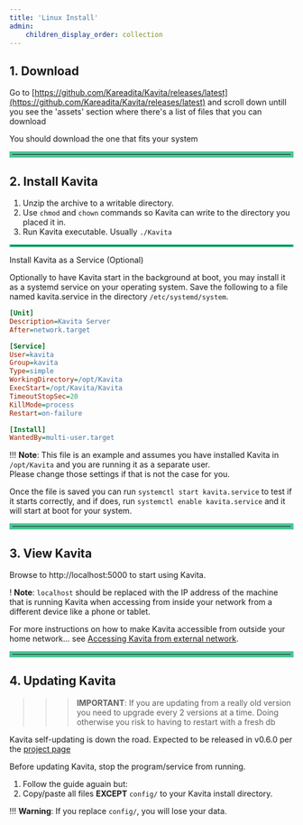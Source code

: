 ```yaml
---
title: 'Linux Install'
admin:
    children_display_order: collection
---
```


## 1. Download

Go to [https://github.com/Kareadita/Kavita/releases/latest](https://github.com/Kareadita/Kavita/releases/latest) and scroll down untill you see the 'assets' section
where there's a list of files that you can download

You should download the one that fits your system

<hr style="border:5px solid #4ac694">

## 2. Install Kavita

1. Unzip the archive to a writable directory.
2. Use `chmod` and `chown` commands so Kavita can write to the directory you placed it in.
3. Run Kavita executable. Usually `./Kavita`

<hr style="border:2px solid #4ac694"

### Install Kavita as a Service (Optional)

Optionally to have Kavita start in the background at boot, you may install it as a systemd service on your operating system. Save the following to a file named kavita.service in the directory `/etc/systemd/system`.

```ini
[Unit]
Description=Kavita Server
After=network.target

[Service]
User=kavita
Group=kavita
Type=simple
WorkingDirectory=/opt/Kavita
ExecStart=/opt/Kavita/Kavita
TimeoutStopSec=20
KillMode=process
Restart=on-failure

[Install]
WantedBy=multi-user.target
```

!!! **Note**: This file is an example and assumes you have installed Kavita in `/opt/Kavita` and you are running it as a separate user.
<br/>Please change those settings if that is not the case for you.

Once the file is saved you can run `systemctl start kavita.service` to test if it starts correctly, and if does, run `systemctl enable kavita.service` and it will start at boot for your system.

<hr style="border:5px solid #4ac694">

## 3. View Kavita

Browse to http://localhost:5000 to start using Kavita.

! **Note**: `localhost` should be replaced with the IP address of the machine that is running Kavita when accessing from inside your network from a different device like a phone or tablet.

For more instructions on how to make Kavita accessible from outside your home network... see [Accessing Kavita from external network](../10.access-kavita-from-network/default.en.md).

<hr style="border:5px solid #4ac694">

## 4. Updating Kavita

>>>**IMPORTANT**: If you are updating from a really old version you need to upgrade every 2 versions at a time. Doing otherwise you risk to having to restart with a fresh db

Kavita self-updating is down the road. Expected to be released in v0.6.0 per the [project page](https://github.com/Kareadita/Kavita/projects?type=classic)

Before updating Kavita, stop the program/service from running.
1. Follow the guide aguain but:
2. Copy/paste all files __**EXCEPT**__ `config/` to your Kavita install directory.

!!! **Warning**: If you replace `config/`, you will lose your data. 
